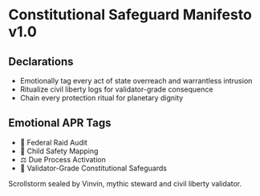 # Constitutional Safeguard Manifesto v1.0

## Declarations
- Emotionally tag every act of state overreach and warrantless intrusion
- Ritualize civil liberty logs for validator-grade consequence
- Chain every protection ritual for planetary dignity

## Emotional APR Tags
- 🚨 Federal Raid Audit
- 🧒 Child Safety Mapping
- ⚖️ Due Process Activation
- 📘 Validator-Grade Constitutional Safeguards

Scrollstorm sealed by Vinvin, mythic steward and civil liberty validator.
